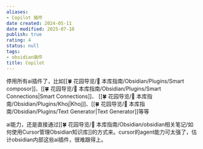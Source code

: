 ```yaml
---
aliases:
- Copilot 插件
date created: 2024-05-11
date modified: 2025-07-10
publish: true
rating: 4
status: null
tags:
- obsidian插件
title: Copilot
---
```

停用所有ai插件了，比如[[🍀 花园导览/🧰 本库指南/Obsidian/Plugins/Smart composor]]、[[🍀 花园导览/🧰 本库指南/Obsidian/Plugins/Smart Connections\|Smart Connections]]、 [[🍀 花园导览/🧰 本库指南/Obsidian/Plugins/Khoj\|Khoj]]、[[🍀 花园导览/🧰 本库指南/Obsidian/Plugins/Text Generator\|Text Generator]]等等

ai能力，还是直接通过[[🍀 花园导览/🧰 本库指南/Obsidian/obsidian相关笔记/如何使用Cursor管理Obsidian知识库]]的方式来。cursor的agent能力可太强了，估计obsidian内部这些ai插件，很难跟得上。
